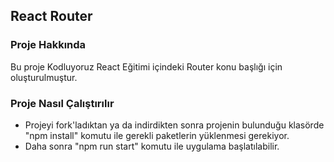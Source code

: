 ## React Router

### Proje Hakkında

Bu proje Kodluyoruz React Eğitimi içindeki Router konu başlığı için oluşturulmuştur.

### Proje Nasıl Çalıştırılır

- Projeyi fork'ladıktan ya da indirdikten sonra projenin bulunduğu klasörde "npm install" komutu ile gerekli paketlerin yüklenmesi gerekiyor.
- Daha sonra "npm run start" komutu ile uygulama başlatılabilir.

